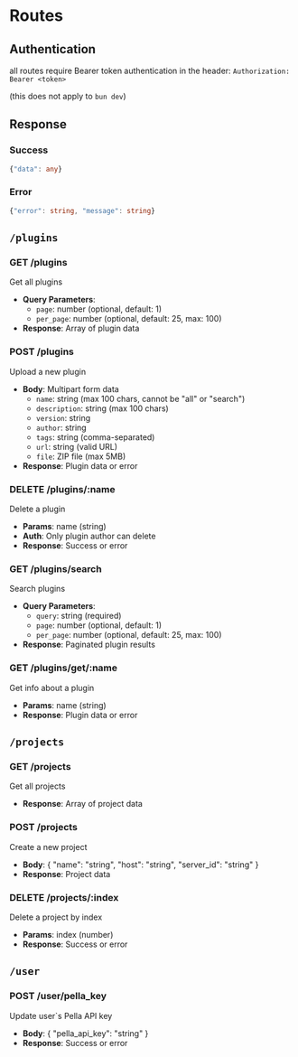 # Routes

## Authentication

all routes require Bearer token authentication in the header:
`Authorization: Bearer <token>`

(this does not apply to `bun dev`)

## Response

### Success

```typescript
{"data": any}
```

### Error

```typescript
{"error": string, "message": string}
```

## `/plugins`

### GET /plugins

Get all plugins

- **Query Parameters**:
  - `page`: number (optional, default: 1)
  - `per_page`: number (optional, default: 25, max: 100)
- **Response**: Array of plugin data

### POST /plugins

Upload a new plugin

- **Body**: Multipart form data
  - `name`: string (max 100 chars, cannot be "all" or "search")
  - `description`: string (max 100 chars)
  - `version`: string
  - `author`: string
  - `tags`: string (comma-separated)
  - `url`: string (valid URL)
  - `file`: ZIP file (max 5MB)
- **Response**: Plugin data or error

### DELETE /plugins/:name

Delete a plugin

- **Params**: name (string)
- **Auth**: Only plugin author can delete
- **Response**: Success or error

### GET /plugins/search

Search plugins

- **Query Parameters**:
  - `query`: string (required)
  - `page`: number (optional, default: 1)
  - `per_page`: number (optional, default: 25, max: 100)
- **Response**: Paginated plugin results

### GET /plugins/get/:name

Get info about a plugin

- **Params**: name (string)
- **Response**: Plugin data or error

## `/projects`

### GET /projects

Get all projects

- **Response**: Array of project data

### POST /projects

Create a new project

- **Body**:
  {
  "name": "string",
  "host": "string",
  "server_id": "string"
  }
- **Response**: Project data

### DELETE /projects/:index

Delete a project by index

- **Params**: index (number)
- **Response**: Success or error

## `/user`

### POST /user/pella_key

Update user`s Pella API key

- **Body**:
  {
  "pella_api_key": "string"
  }
- **Response**: Success or error
